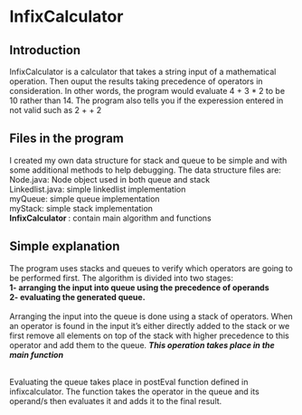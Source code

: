 # InfixCalculator

<h2> Introduction </h2>

InfixCalculator is a calculator that takes a string input of a mathematical operation. Then ouput the results taking precedence of operators in consideration. In other words, the program would evaluate 4 + 3 * 2 to be 10 rather than 14. The program also tells you if the experession entered in not valid such as 2 + + 2
<br>
<h2>Files in the program</h2>
I created my own data structure for stack and queue to be simple and with some additional methods to help debugging. The data structure files are:<br>
Node.java: Node object used in both queue and stack<br>
Linkedlist.java: simple linkedlist implementation<br>
myQueue: simple queue implementation <br>
myStack: simple stack implementation <br>
<strong>InfixCalculator </strong>: contain main algorithm and functions <br>
<h2>Simple explanation </h2>

The program uses stacks and queues to verify which operators are going to be performed first. The algorithm is divided into two stages: <br>
<strong>1- arranging the input into queue using the precedence of operands<br>
  2- evaluating the generated queue.</strong>
  <br><br>
 Arranging the input into the queue is done using a stack of  operators. When an operator is found in the input it’s either directly added to the stack or we first remove all elements on top of the stack with higher precedence to this operator and add them to the queue. <i><strong>This operation takes place in the main function</i></strong>

<br>
Evaluating the queue takes place in postEval function defined in infixcalculator. The function takes the operator in the queue and its operand/s then evaluates it and adds it to the final result. <br>


